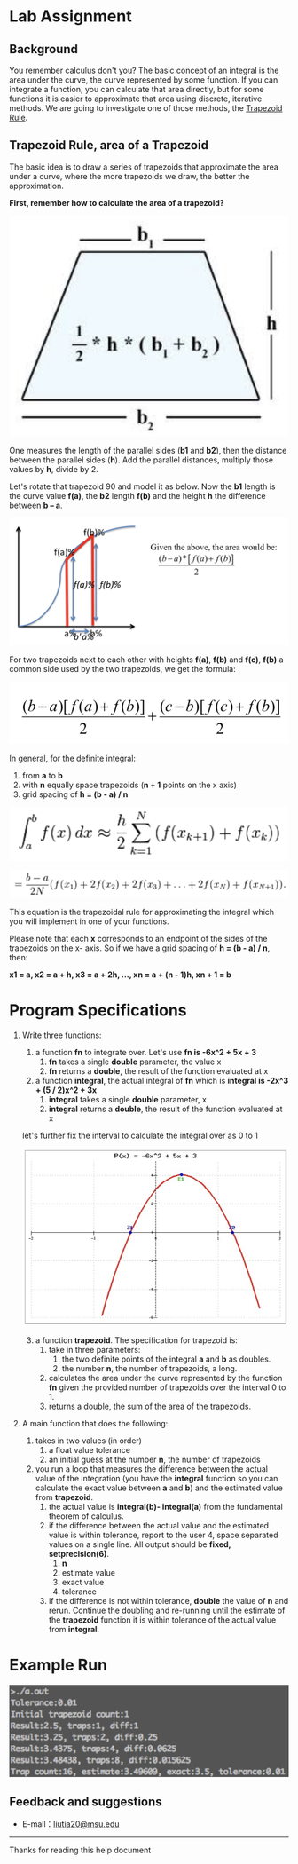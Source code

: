 # Lab Assignment

## Background

You remember calculus don't you? The basic concept of an integral is the area under the curve, the curve represented by some function. If you can integrate a function, you can calculate that area directly, but for some functions it is easier to approximate that area using discrete, iterative methods. We are going to investigate one of those methods, the [Trapezoid Rule](http://en.wikipedia.org/wiki/Trapezoidal_rule).

## Trapezoid Rule, area of a Trapezoid

The basic idea is to draw a series of trapezoids that approximate the area under a curve, where the more trapezoids we draw, the better the approximation.

**First, remember how to calculate the area of a trapezoid?**

![](https://raw.githubusercontent.com/liutiantian233/CPP-Lab/master/Lab03/lab03-1.png)

One measures the length of the parallel sides (**b1** and **b2**), then the distance between the parallel sides (**h**). Add the parallel distances, multiply those values by **h**, divide by 2.

Let's rotate that trapezoid 90 and model it as below. Now the **b1** length is the curve value **f(a)**, the **b2** length **f(b)** and the height **h** the difference between **b – a**.

![](https://raw.githubusercontent.com/liutiantian233/CPP-Lab/master/Lab03/lab03-2.png)

For two trapezoids next to each other with heights **f(a)**, **f(b)** and **f(c)**, **f(b)** a common side used by the two trapezoids, we get the formula:

![](https://raw.githubusercontent.com/liutiantian233/CPP-Lab/master/Lab03/lab03-3.png)

In general, for the definite integral:

1. from **a** to **b**
2. with **n** equally space trapezoids (**n + 1** points on the x axis)
3. grid spacing of **h = (b - a) / n**

![](https://raw.githubusercontent.com/liutiantian233/CPP-Lab/master/Lab03/lab03-4.png)

![](https://raw.githubusercontent.com/liutiantian233/CPP-Lab/master/Lab03/lab03-5.png)

This equation is the trapezoidal rule for approximating the integral which you will implement in one of your functions.

Please note that each **x** corresponds to an endpoint of the sides of the trapezoids on the x- axis. So if we have a grid spacing of **h = (b - a) / n**, then:

**x1 = a, x2 = a + h, x3 = a + 2h, ..., xn = a + (n - 1)h, xn + 1 = b**

# Program Specifications

1. Write three functions:
   1. a function **fn** to integrate over. Let's use **fn is -6x^2 + 5x + 3**
      1. **fn** takes a single **double** parameter, the value x
      2. **fn** returns a **double**, the result of the function evaluated at x
   2. a function **integral**, the actual integral of **fn** which is **integral is -2x^3 + (5 / 2)x^2 + 3x**
      1. **integral** takes a single **double** parameter, x
      2. **integral** returns a **double**, the result of the function evaluated at x
   
   let's further fix the interval to calculate the integral over as 0 to 1
   
   ![](https://raw.githubusercontent.com/liutiantian233/CPP-Lab/master/Lab03/lab03-6.png)
   
   3. a function **trapezoid**. The specification for trapezoid is:
      1. take in three parameters:
         1. the two definite points of the integral **a** and **b** as doubles.
         2. the number **n**, the number of trapezoids, a long.
      2. calculates the area under the curve represented by the function **fn** given the provided number of trapezoids over the interval 0 to 1.
      3. returns a double, the sum of the area of the trapezoids.
2. A main function that does the following:
   1. takes in two values (in order)
      1. a float value tolerance
      2. an initial guess at the number **n**, the number of trapezoids
   2. you run a loop that measures the difference between the actual value of the integration (you have the **integral** function so you can calculate the exact value between **a** and **b**) and the estimated value from **trapezoid**.
      1. the actual value is **integral(b)- integral(a)** from the fundamental theorem of calculus.
      2. if the difference between the actual value and the estimated value is within tolerance, report to the user 4, space separated values on a single line. All output should be **fixed, setprecision(6)**.
         1. **n**
         2. estimate value
         3. exact value
         4. tolerance
      3. if the difference is not within tolerance, **double** the value of **n** and rerun. Continue the doubling and re-running until the estimate of the **trapezoid** function it is within tolerance of the actual value from **integral**.

# Example Run

![](https://raw.githubusercontent.com/liutiantian233/CPP-Lab/master/Lab03/lab03-7.png)


## Feedback and suggestions
- E-mail：<liutia20@msu.edu>

---------
Thanks for reading this help document
